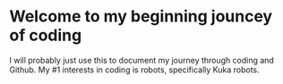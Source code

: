 # Welcome to my beginning jouncey of coding

I will probably just use this to document my journey through coding and Github. My #1 interests in coding is robots, specifically Kuka robots.
